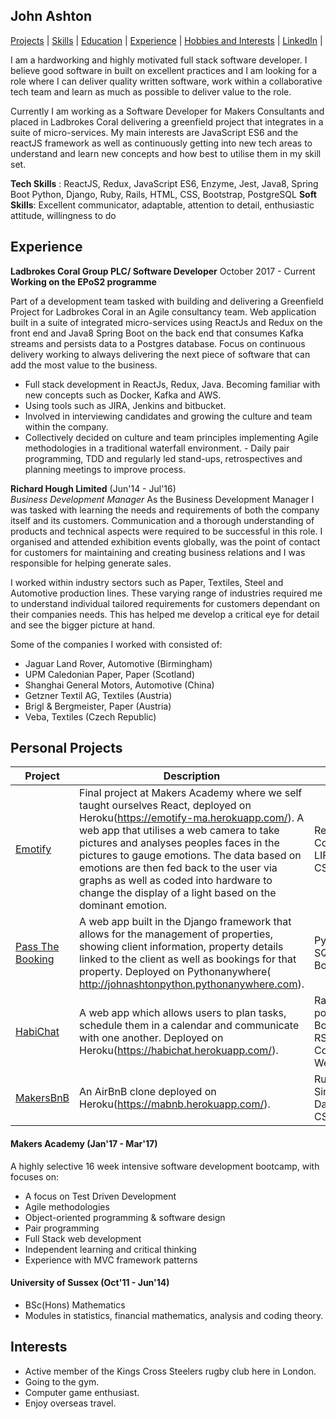 ## John Ashton

[Projects](#projects) | [Skills](#skills) | [Education](#education) | [Experience](#experience) | [Hobbies and Interests](#interests) | [LinkedIn](https://uk.linkedin.com/in/john-ashton-890654106) |

I am a hardworking and highly motivated full stack software developer. I believe good software in built on excellent practices and I am looking for a role where I can deliver quality written software, work within a collaborative tech team and learn as much as possible to deliver value to the role.

Currently I am working as a Software Developer for Makers Consultants and placed in Ladbrokes Coral delivering a greenfield project that integrates in a suite of micro-services. My main interests are JavaScript ES6 and the reactJS framework as well as continuously getting into new tech areas to understand and learn new concepts and how best to utilise them in my skill set.

**Tech Skills** : ReactJS, Redux, JavaScript ES6, Enzyme, Jest, Java8, Spring Boot Python, Django, Ruby, Rails, HTML, CSS, Bootstrap, PostgreSQL
**Soft Skills**: Excellent communicator, adaptable, attention to detail, enthusiastic attitude, willingness to do

## Experience
**Ladbrokes Coral Group PLC/ Software Developer**
October 2017 - Current 
**Working on the EPoS2 programme**

Part of a development team tasked with building and delivering a Greenfield Project for Ladbrokes Coral in an Agile consultancy team.  Web application built in a suite of integrated micro-services using ReactJs and Redux on the front end and Java8 Spring Boot on the back end that consumes Kafka streams and persists data to a Postgres database. 
Focus on continuous delivery working to always delivering the next piece of software that can add the most value to the business.

- Full stack development in ReactJs, Redux, Java. Becoming familiar with new concepts such as Docker, Kafka and AWS.
- Using tools such as JIRA, Jenkins and bitbucket.
- Involved in interviewing candidates and growing the culture and team within the company.
- Collectively decided on culture and team principles implementing Agile methodologies in a traditional waterfall environment. - Daily pair programming, TDD and regularly led stand-ups, retrospectives and planning meetings to improve process.

**Richard Hough Limited** (Jun'14 - Jul'16)    
*Business Development Manager*
As the Business Development Manager I was tasked with learning the needs and requirements of both the company itself and its customers.  Communication and a thorough understanding of products and technical aspects were required to be successful in this role. I organised and attended exhibition events globally, was the point of contact for customers for maintaining and creating business relations and I was responsible for helping generate sales.

I worked within industry sectors such as Paper, Textiles, Steel and Automotive production lines.  These varying range of industries required me to understand individual tailored requirements for customers dependant on their companies needs.  This has helped me develop a critical eye for detail and see the bigger picture at hand. 

Some of the companies I worked with consisted of:

- Jaguar Land Rover, Automotive (Birmingham)
- UPM Caledonian Paper, Paper (Scotland)
- Shanghai General Motors, Automotive (China)
- Getzner Textil AG, Textiles (Austria)
- Brigl & Bergmeister, Paper (Austria)
- Veba, Textiles (Czech Republic)


## Personal Projects

| Project   | Description | Technologies |
|---        |---         |---           |
|[Emotify](https://github.com/Johnhalk/emotify)| Final project at Makers Academy where we self taught ourselves React, deployed on Heroku(https://emotify-ma.herokuapp.com/).  A web app that utilises a web camera to take pictures and analyses peoples faces in the pictures to gauge emotions.  The data based on emotions are then fed back to the user via graphs as well as coded into hardware to change the display of a light based on the dominant emotion. | ReactJS, Microsoft Cognitive Services API, LIFX API, Jest, Enzyme, CSS|
| [Pass The Booking](https://github.com/Johnhalk/PassTheBookingV2) | A web app built in the Django framework that allows for the management of properties, showing client information, property details linked to the client as well as bookings for that property. Deployed on Pythonanywhere( http://johnashtonpython.pythonanywhere.com). |Python, Django, unittest, SQLite database, CSS, Bootstrap |
| [HabiChat](https://github.com/Johnhalk/HabiChat) | A web app which allows users to plan tasks, schedule them in a calendar and communicate with one another. Deployed on Heroku(https://habichat.herokuapp.com/). | Rails, devise, ERB, postgreSQL, HTML/CSS, Bootstrap, JQuery, RSpec/Capybara, Coveralls, WebSockets(ActionCable) |
| [MakersBnB](https://github.com/Johnhalk/MakersBnB) | An AirBnB clone deployed on Heroku(https://mabnb.herokuapp.com/). | Ruby, Rspec/Capybara, Sinatra, postgres /w DataMapper, Bootstrap, CSS |


#### Makers Academy (Jan'17 - Mar'17)

A highly selective 16 week intensive software development bootcamp, with focuses on:

- A focus on Test Driven Development
- Agile methodologies
- Object-oriented programming & software design
- Pair programming
- Full Stack web development
- Independent learning and critical thinking
- Experience with MVC framework patterns

#### University of Sussex (Oct'11 - Jun'14)

- BSc(Hons) Mathematics
- Modules in statistics, financial mathematics, analysis and coding theory.

## Interests

- Active member of the Kings Cross Steelers rugby club here in London.
- Going to the gym.
- Computer game enthusiast.
- Enjoy overseas travel.
